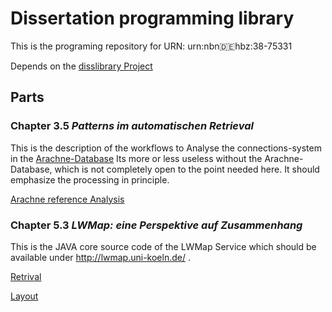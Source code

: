 # Dissertation programming library
This is the programing repository for URN:	urn:nbn:de:hbz:38-75331

Depends on the [disslibrary Project](https://github.com/krempelra/disslibrary)


## Parts

### Chapter 3.5 _Patterns im automatischen Retrieval_

This is the description of the workflows to Analyse the connections-system in the [Arachne-Database](https://arachne.uni-koeln.de)
Its more or less useless without the Arachne-Database, which is not completely open to the point needed here. It should emphasize the processing in principle.

[Arachne reference Analysis](src/de/rkrempel/diss/arachneanalysis/AllTwoModeAnalysisWriterv2.java)

### Chapter 5.3 _LWMap: eine Perspektive auf Zusammenhang_

This is the JAVA core source code of the LWMap Service which should be available under http://lwmap.uni-koeln.de/ .

[Retrival](src/main/java/de/rkrempel/diss/harvesting/harvesterexecs/ImportableHarvesterV7.java)

[Layout](src/main/java/de/rkrempel/diss/layout/dbpediadata/DBPediacontextLayoutScriptWebView3.java)


